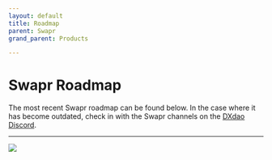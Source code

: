 ```yaml
---
layout: default
title: Roadmap
parent: Swapr
grand_parent: Products

---
```


# Swapr Roadmap

The most recent Swapr roadmap can be found below. In the case where it has become outdated, check in with the Swapr channels on the [DXdao Discord](https://discord.gg/4QXEJQkvHH).

___

[![](https://media.discordapp.net/attachments/819277847058448395/819980042263330876/swapr-roadmap-q1.png)](https://discord.gg/4QXEJQkvHH)